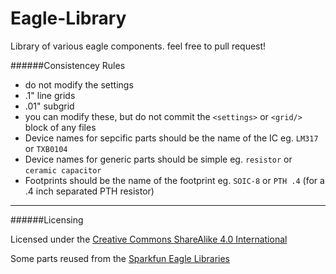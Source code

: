 Eagle-Library
=============
Library of various eagle components. feel free to pull request!

######Consistencey Rules
- do not modify the settings
 - .1" line grids
 - .01" subgrid
 - you can modify these, but do not commit the `<settings>` or `<grid/>` block of any files
- Device names for sepcific parts should be the name of the IC eg. `LM317` or `TXB0104`
- Device names for generic parts should be simple eg. `resistor` or `ceramic capacitor`
- Footprints should be the name of the footprint eg. `SOIC-8` or `PTH .4` (for a .4 inch separated PTH resistor)

---------------
######Licensing

Licensed under the [Creative Commons ShareAlike 4.0 International][1]

Some parts reused from the [Sparkfun Eagle Libraries][2]

[1]: https://creativecommons.org/licenses/by-sa/4.0/
[2]: https://github.com/sparkfun/SparkFun-Eagle-Libraries
